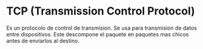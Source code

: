 # **TCP** (Transmission Control Protocol)

Es un protocolo de control de transmision. Se usa
para transmision de datos entre dispositivos.
Este descompone el paquete en paquetes mas chicos antes
de enviarlos al destino.
